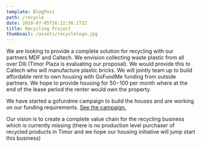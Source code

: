```yaml
---
template: BlogPost
path: /recycle
date: 2020-07-05T16:22:56.172Z
title: Recycling Project
thumbnail: /assets/recyclelogo.jpg
---
```

We are looking to provide a complete solution for recycling with our partners MDF and Caltech.  We envision collecting waste plastic from all over DIli  (Timor Plaza is evaluating our proposal).  We would provide this to Caltech who will manufacture plastic bricks.  We will jointly team up to build affordable rent to own housing with GoFundMe funding from outside partners.  We hope to provide housing for $50-$100 per month where at the end of the lease period the renter would own the property.

We have started a gofundme campaign to build the  houses and are working on our funding requirements.  [See the campaign.](https://www.gofundme.com/f/verde-recycled-house)

Our vision is to create a complete value chain for the recycling business which is currently missing (there is no production level purchaser of recycled products in Timor and we hope our housing initiative will jump start this business)
